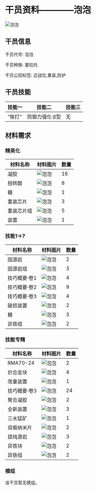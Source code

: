 # 干员资料————泡泡

![泡泡](./oprImages/泡泡.png)

## 干员信息

干员代号: 泡泡

干员种族: 塞拉托

干员公招标签: 近战位,重装,防护

## 干员技能

| 技能一       | 技能二   | 技能三 |
| ------------ | -------- | ------ |
| “挨打” | 防御力强化·β型 | 无 |

## 材料需求

### 精英化

| 材料名称      | 材料图片 | 数量  |
|---------|---------|-----|
| 凝胶 | ![泡泡](./matIcons/凝胶.png)  |   16  |
| 扭转醇 | ![泡泡](./matIcons/扭转醇.png)  |   8  |
| 糖 | ![泡泡](./matIcons/糖.png)  |   1  |
| 重装芯片 | ![泡泡](./matIcons/重装芯片.png)  |   3  |
| 重装芯片组 | ![泡泡](./matIcons/重装芯片组.png)  |   5  |
| 装置 | ![泡泡](./matIcons/装置.png)  |   1  |

### 技能1→7

| 材料名称      | 材料图片 | 数量  |
|---------|---------|-----|
| 固源岩 | ![泡泡](./matIcons/固源岩.png)  |   2  |
| 固源岩组 | ![泡泡](./matIcons/固源岩组.png)  |   3  |
| 技巧概要·卷1 | ![泡泡](./matIcons/技巧概要·卷1.png)  |   4  |
| 技巧概要·卷2 | ![泡泡](./matIcons/技巧概要·卷2.png)  |   9  |
| 技巧概要·卷3 | ![泡泡](./matIcons/技巧概要·卷3.png)  |   4  |
| 破损装置 | ![泡泡](./matIcons/破损装置.png)  |   2  |
| 糖 | ![泡泡](./matIcons/糖.png)  |   3  |
| 异铁组 | ![泡泡](./matIcons/异铁组.png)  |   2  |

### 技能专精

| 材料名称      | 材料图片 | 数量  |
|---------|---------|-----|
| RMA70-24 | ![泡泡](./matIcons/RMA70-24.png)  |   2  |
| 炽合金块 | ![泡泡](./matIcons/炽合金块.png)  |   4  |
| 改量装置 | ![泡泡](./matIcons/改量装置.png)  |   1  |
| 技巧概要·卷3 | ![泡泡](./matIcons/技巧概要·卷3.png)  |   24  |
| 聚合凝胶 | ![泡泡](./matIcons/聚合凝胶.png)  |   2  |
| 全新装置 | ![泡泡](./matIcons/全新装置.png)  |   3  |
| 三水锰矿 | ![泡泡](./matIcons/三水锰矿.png)  |   1  |
| 双极纳米片 | ![泡泡](./matIcons/双极纳米片.png)  |   2  |
| 提纯源岩 | ![泡泡](./matIcons/提纯源岩.png)  |   3  |
| 异铁块 | ![泡泡](./matIcons/异铁块.png)  |   2  |
| 异铁组 | ![泡泡](./matIcons/异铁组.png)  |   2  |

### 模组

该干员暂无模组。
